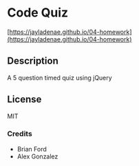 # Code Quiz
[https://jayladenae.github.io/04-homework](https://jayladenae.github.io/04-homework)

## Description 
A 5 question timed quiz using jQuery

## License
MIT

### Credits
- Brian Ford
- Alex Gonzalez
